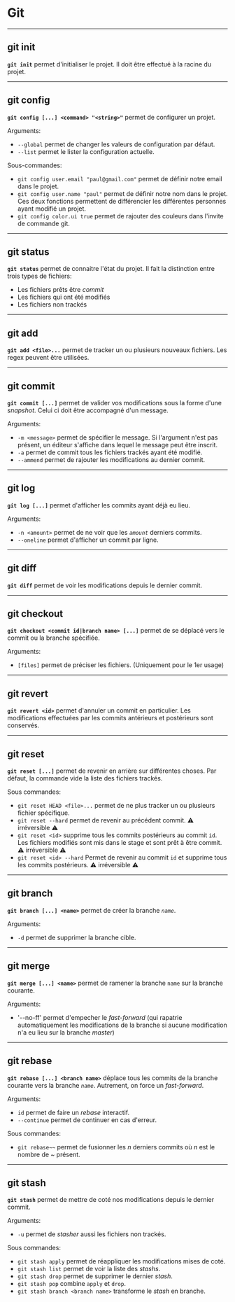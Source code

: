 # Git

---

## git init

**`git init`** permet d'initialiser le projet. Il doit être effectué à la racine du projet.

---

## git config

**`git config [...] <command> "<string>"`** permet de configurer un projet. 

Arguments:

- `--global` permet de changer les valeurs de configuration par défaut.
- `--list` permet le lister la configuration actuelle.

Sous-commandes:

- `git config user.email "paul@gmail.com"` permet de définir notre email dans le projet.
- `git config user.name "paul"` permet de définir notre nom dans le projet. Ces deux fonctions permettent de différencier les différentes personnes ayant modifié un projet.
- `git config color.ui true` permet de rajouter des couleurs dans l'invite de commande git.

---

## git status

**`git status`** permet de connaitre l'état du projet. Il fait la distinction entre trois types de fichiers:

- Les fichiers prêts être *commit*
- Les fichiers qui ont été modifiés
- Les fichiers non trackés

---

## git add

**`git add <file>...`** permet de tracker un ou plusieurs nouveaux fichiers. Les regex peuvent être utilisées.

---

## git commit

**`git commit [...]`** permet de valider vos modifications sous la forme d'une *snapshot*. Celui ci doit être accompagné d'un message. 

Arguments:

- `-m <message>` permet de spécifier le message. Si l'argument n'est pas présent, un éditeur s'affiche dans lequel le message peut être inscrit.
- `-a` permet de commit tous les fichiers trackés ayant été modifié.
- `--ammend` permet de rajouter les modifications au dernier commit.

---

## git log

**`git log [...]`** permet d'afficher les commits ayant déjà eu lieu.

Arguments:

- `-n <amount>` permet de ne voir que les *`amount`* derniers commits.
- `--oneline` permet d'afficher un commit par ligne.

---

## git diff

**`git diff`** permet de voir les modifications depuis le dernier commit.

---

## git checkout

**`git checkout <commit id|branch name> [...]`** permet de se déplacé vers le commit ou la branche spécifiée.

Arguments:

- `[files]` permet de préciser les fichiers. (Uniquement pour le 1er usage)

---

## git revert

**`git revert <id>`**  permet d'annuler un commit en particulier. Les modifications effectuées par les commits antérieurs et postérieurs sont conservés.

---

## git reset

**`git reset [...]`** permet de revenir en arrière sur différentes choses. Par défaut, la commande vide la liste des fichiers trackés.

Sous commandes:

- `git reset HEAD <file>...` permet de ne plus tracker un ou plusieurs fichier spécifique.
- `git reset --hard` permet de revenir au précédent commit. ⚠ irréversible ⚠
- `git reset <id>` supprime tous les commits postérieurs au commit `id`. Les fichiers modifiés sont mis dans le stage et sont prêt à être commit. ⚠ irréversible ⚠
- `git reset <id> --hard` Permet de revenir au commit `id` et supprime tous les commits postérieurs. ⚠ irréversible ⚠

---

## git branch

**`git branch [...] <name>`** permet de créer la branche *`name`*.

Arguments:

- `-d` permet de supprimer la branche cible.

---

## git merge

**`git merge [...] <name>`** permet de ramener la branche `name` sur la branche courante.

Arguments:

- '--no-ff' permet d'empecher le *fast-forward* (qui rapatrie automatiquement les modifications de la branche si aucune modification n'a eu lieu sur la branche *master*)

---

## git rebase

**`git rebase [...] <branch name>`** déplace tous les commits de la branche courante vers la branche *`name`*. Autrement, on force un *fast-forward*.

Arguments:

- `id` permet de faire un *rebase* interactif.
- `--continue` permet de continuer en cas d'erreur.

Sous commandes:

- `git rebase~~` permet de fusionner les *n* derniers commits où *n* est le nombre de *~* présent.

---

## git stash

**`git stash`** permet de mettre de coté nos modifications depuis le dernier commit.

Arguments:

- `-u` permet de *stasher* aussi les fichiers non trackés.

Sous commandes:

- `git stash apply` permet de réappliquer les modifications mises de coté.
- `git stash list` permet de voir la liste des *stashs*.
- `git stash drop` permet de supprimer le dernier *stash*.
- `git stash pop` combine `apply` et `drop`.
- `git stash branch <branch name>` transforme le *stash* en branche.

